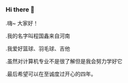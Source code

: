 ### Hi there 👋
.嗨~ 大家好！

.我的名字叫程国鑫来自河南

.我爱好篮球、羽毛球、吉他

.虽然对计算机专业不是很了解但是我会努力学好它

.最后希望可以在至诚度过开心的四年。
<!--
**772032362/772032362** is a ✨ _special_ ✨ repository because its `README.md` (this file) appears on your GitHub profile.

Here are some ideas to get you started:

- 🔭 I’m currently working on ...
- 🌱 I’m currently learning ...
- 👯 I’m looking to collaborate on ...
- 🤔 I’m looking for help with ...
- 💬 Ask me about ...
- 📫 How to reach me: ...
- 😄 Pronouns: ...
- ⚡ Fun fact: ...
-->

